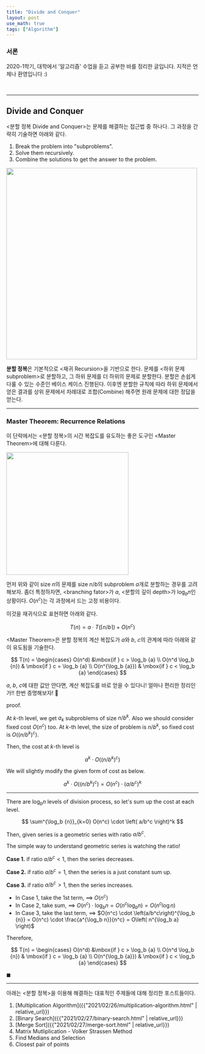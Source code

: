 ```yaml
---
title: "Divide and Conquer"
layout: post
use_math: true
tags: ["Algorithm"]
---
```


### 서론
2020-1학기, 대학에서 '알고리즘' 수업을 듣고 공부한 바를 정리한 글입니다. 지적은 언제나 환영입니다 :)

<br/>
<hr/>

## Divide and Conquer

\<분할 정복 Divide and Conquer\>는 문제를 해결하는 접근법 중 하나다. 그 과정을 간략히 기술하면 아래와 같다.

1. Break the problem into "subproblems".
2. Solve them recursively.
3. Combine the solutions to get the answer to the problem.

<div class="img-wrapper">
  <img src="{{ "/images/algorithm/divide-and-conquery-1.jpg" | relative_url }}" width="500px">
</div>

**분할 정복**은 기본적으로 \<재귀 Recursion\>을 기반으로 한다. 문제를 \<하위 문제 subproblem\>로 분할하고, 그 하위 문제를 더 하위의 문제로 분할한다. 분할은 손쉽게 다룰 수 있는 수준인 베이스 케이스 진행된다. 이후엔 분할한 규칙에 따라 하위 문제에서 얻은 결과를 상위 문제에서 차례대로 조합(Combine) 해주면 원래 문제에 대한 정답을 얻는다.


<hr/>

### Master Theorem: Recurrence Relations

이 단락에서는 \<분할 정복\>의 시간 복잡도를 유도하는 좋은 도구인 \<Master Theorem\>에 대해 다룬다.

<div class="img-wrapper">
  <img src="{{ "/images/algorithm/divide-and-conquery-2.jpg" | relative_url }}" width="320px">
</div>

먼저 위와 같이 size $n$의 문제를 size $n/b$의 subproblem $a$개로 분할하는 경우를 고려해보자. 좀더 특정하자면, \<branching fator\>가 $a$, \<분할의 깊이 depth\>가 $\log_b {n}$인 상황이다. $O(n^c)$는 각 과정에서 드는 고정 비용이다.

이것을 재귀식으로 표현하면 아래와 같다.

$$
T(n) = a \cdot T(\lceil n/b \rceil) + O(n^c)
$$

\<Master Theorem\>은 분할 정복의 계산 복잡도가 $a$와 $b$, $c$의 관계에 따라 아래와 같이 유도됨을 기술한다.

$$
T(n) = \begin{cases} 
O(n^d) &\mbox{if } c > \log_b {a} \\
O(n^d \log_b {n}) & \mbox{if } c = \log_b {a} \\
O(n^{\log_b {a}}) & \mbox{if } c < \log_b {a}
\end{cases}
$$

$a$, $b$, $c$에 대한 값만 안다면, 계산 복잡도를 바로 얻을 수 있다니! 얼마나 편리한 정리인가!! 한번 증명해보자! 🤩

<span class="statement-title">proof.</span><br>

<div class="math-statement" markdown="1">

At $k$-th level, we get $a_k$ subproblems of size $n/b^k$. Also we should consider fixed cost $O(n^c)$ too. At $k$-th level, the size of problem is $n/b^k$, so fixed cost is $O\left(\left(n/b^k\right)^c\right)$.

Then, the cost at $k$-th level is 

$$
a^k \cdot O\left(\left(n/b^k\right)^c\right)
$$

We will slightly modify the given form of cost as below.

$$
a^k \cdot O\left(\left(n/b^k\right)^c\right) = O(n^c) \cdot \left( a/b^c \right)^k
$$

<hr/>

There are $\log_b {n}$ levels of division process, so let's sum up the cost at each level.

$$
\sum^{\log_b {n}}_{k=0} O(n^c) \cdot \left( a/b^c \right)^k
$$

Then, given series is a geometric series with ratio $a/b^c$.

The simple way to understand geometric series is watching the ratio!

**Case 1.** if ratio $a/b^c < 1$, then the series decreases.

**Case 2.** if ratio $a/b^c = 1$, then the series is a just constant sum up.

**Case 3.** if ratio $a/b^c > 1$, then the series increases.

- In Case 1, take the 1st term, $\implies$ $O(n^c)$
- In Case 2, take sum, $\implies$ $O(n^c) \cdot \log_b {n} = O(n^c \log_b {n}) = O(n^c \log n)$
- In Case 3, take the last term, $\implies$ $O(n^c) \cdot \left(a/b^c\right)^{\log_b {n}} = O(n^c) \cdot \frac{a^{\log_b n}}{n^c} = O\left( n^{\log_b a} \right)$

Therefore, 

$$
T(n) = \begin{cases} 
O(n^d) &\mbox{if } c > \log_b {a} \\
O(n^d \log_b {n}) & \mbox{if } c = \log_b {a} \\
O(n^{\log_b {a}}) & \mbox{if } c < \log_b {a}
\end{cases}
$$

$\blacksquare$

</div>

<hr/>

아래는 \<분할 정복\>을 이용해 해결하는 대표적인 주제들에 대해 정리한 포스트들이다.

1. [Multiplication Algorithm]({{"2021/02/26/multiplication-algorithm.html" | relative_url}})
2. [Binary Search]({{"2021/02/27/binary-search.html" | relative_url}})
3. [Merge Sort]({{"2021/02/27/merge-sort.html" | relative_url}})
4. Matrix Mutliplication - Volker Strassen Method
5. Find Medians and Selection
6. Closest pair of points
